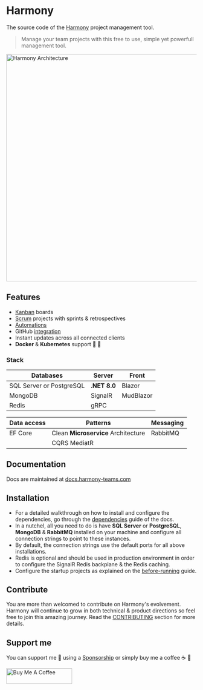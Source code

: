 # Harmony

The source code of the [Harmony](https://docs.harmony-teams.com/) project management tool.

> Manage your team projects with this free to use, simple yet powerfull management tool.

<a href="https://docs.harmony-teams.com/configuration/dependencies" target="_blank"><img src="https://4051864592-files.gitbook.io/~/files/v0/b/gitbook-x-prod.appspot.com/o/spaces%2F9FS3EgJIfGPiZJAR9LaG%2Fuploads%2FIo7zVQE4xKC1af3GtQyy%2Fharmony-architecture.gif?alt=media&token=0fc3a580-b675-494f-b772-c6a544bfe55" alt="Harmony Architecture" width="600"></a>

## Features
- [Kanban](https://docs.harmony-teams.com/guide/kanban) boards
- [Scrum](https://docs.harmony-teams.com/guide/scrum) projects with sprints & retrospectives
- [Automations](https://docs.harmony-teams.com/guide/automations)
- GitHub [integration](https://docs.harmony-teams.com/integrations/github)
- Instant updates across all connected clients
- **Docker** & **Kubernetes** support :ship: :rocket:

### Stack
| **Databases** 	| **Server** 	| **Front** 	|
|---------------	|------------	|-----------	|
| SQL Server or PostgreSQL 	| **.NET 8.0**   	| Blazor    	|
| MongoDB       	| SignalR    	| MudBlazor 	|
| Redis         	| gRPC       	|           	|

| **Data access** 	| **Patterns**       	| **Messaging** 	|
|-----------------	|--------------------	|---------------	|
| EF Core         	| Clean **Microservice** Architecture 	| RabbitMQ      	|
|                 	| CQRS MediatR        	|               	|

## Documentation
Docs are maintained at [docs.harmony-teams.com](https://docs.harmony-teams.com/)

## Installation
- For a detailed walkthrough on how to install and configure the dependencies, go through the [dependencies](https://docs.harmony-teams.com/configuration/dependencies) guide of the docs.
- In a nutchel, all you need to do is have **SQL Server** or **PostgreSQL**, **MongoDB** & **RabbitMQ** installed on your machine and configure all connection strings to point to these instances.
- By default, the connection strings use the default ports for all above installations.
- Redis is optional and should be used in production environment in order to configure the SignalR Redis backplane & the Redis caching.
- Configure the startup projects as explained on the [before-running](https://docs.harmony-teams.com/configuration/before-running) guide.

## Contribute
You are more than welcomed to contribute on Harmony's evolvement. Harmony will continue to grow in both technical & product directions so feel free to join this amazing journey. Read the [CONTRIBUTING](https://github.com/chsakell/Harmony/blob/main/CONTRIBUTING.md) section for more details.

## Support me
You can support me :wave: using a [Sponsorship](https://github.com/sponsors/chsakell) or simply buy me a coffee :coffee: :pray:

<a href="https://www.buymeacoffee.com/chsakell" target="_blank"><img src="https://cdn.buymeacoffee.com/buttons/default-orange.png" alt="Buy Me A Coffee" height="41" width="174"></a>
